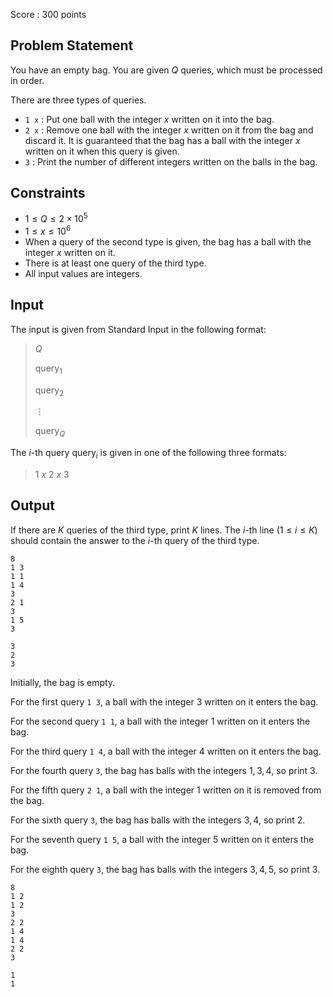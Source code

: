 Score : $300$ points

## Problem Statement

You have an empty bag.
You are given $Q$ queries, which must be processed in order.

There are three types of queries.

- `1 x` : Put one ball with the integer $x$ written on it into the bag.
- `2 x` : Remove one ball with the integer $x$ written on it from the bag and discard it. It is guaranteed that the bag has a ball with the integer $x$ written on it when this query is given.
- `3` : Print the number of different integers written on the balls in the bag.

## Constraints

- $1 \leq Q \leq 2 \times 10^{5}$
- $1 \leq x \leq 10^{6}$
- When a query of the second type is given, the bag has a ball with the integer $x$ written on it.
- There is at least one query of the third type.
- All input values are integers.

## Input

The input is given from Standard Input in the following format:

> $Q$
> 
> $\text{query}_1$
> 
> $\text{query}_2$
> 
> $\vdots$
> 
> $\text{query}_Q$

The $i$-th query $\text{query}_i$ is given in one of the following three formats:

> $1$ $x$
> $2$ $x$
> $3$

## Output

If there are $K$ queries of the third type, print $K$ lines.
The $i$-th line $(1 \leq i \leq K)$ should contain the answer to the $i$-th query of the third type.

```input1
8
1 3
1 1
1 4
3
2 1
3
1 5
3
```

```output1
3
2
3
```

Initially, the bag is empty.

For the first query `1 3`, a ball with the integer $3$ written on it enters the bag.

For the second query `1 1`, a ball with the integer $1$ written on it enters the bag.

For the third query `1 4`, a ball with the integer $4$ written on it enters the bag.

For the fourth query `3`, the bag has balls with the integers $1, 3, 4$, so print $3$.

For the fifth query `2 1`, a ball with the integer $1$ written on it is removed from the bag.

For the sixth query `3`, the bag has balls with the integers $3, 4$, so print $2$.

For the seventh query `1 5`, a ball with the integer $5$ written on it enters the bag.

For the eighth query `3`, the bag has balls with the integers $3, 4, 5$, so print $3$.

```input2
8
1 2
1 2
3
2 2
1 4
1 4
2 2
3
```

```output2
1
1
```